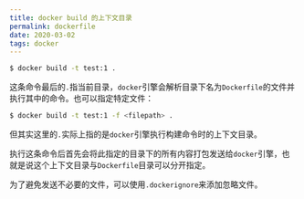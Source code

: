```yaml
---
title: docker build 的上下文目录
permalink: dockerfile
date: 2020-03-02
tags: docker
---
```


```bash
$ docker build -t test:1 .
```

这条命令最后的`.`指当前目录，`docker`引擎会解析目录下名为`Dockerfile`的文件并执行其中的命令。也可以指定特定文件：

```bash
$ docker build -t test:1 -f <filepath> .
```

但其实这里的`.`实际上指的是`docker`引擎执行构建命令时的上下文目录。

执行这条命令后首先会将此指定的目录下的所有内容打包发送给`docker`引擎，也就是说这个上下文目录与`Dockerfile`目录可以分开指定。

为了避免发送不必要的文件，可以使用`.dockerignore`来添加忽略文件。